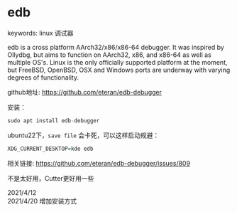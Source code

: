 # edb

keywords: linux 调试器  

edb is a cross platform AArch32/x86/x86-64 debugger. It was inspired by Ollydbg, but aims to function on AArch32, x86, and x86-64 as well as multiple OS's. Linux is the only officially supported platform at the moment, but FreeBSD, OpenBSD, OSX and Windows ports are underway with varying degrees of functionality.  

github地址: https://github.com/eteran/edb-debugger  

安装：  
```r
sudo apt install edb-debugger
```

ubuntu22下，`save file` 会卡死，可以这样启动规避：  
```r
XDG_CURRENT_DESKTOP=kde edb
```
相关链接: https://github.com/eteran/edb-debugger/issues/809  

不是太好用，Cutter更好用一些  


2021/4/12  
2021/4/20 增加安装方式  
